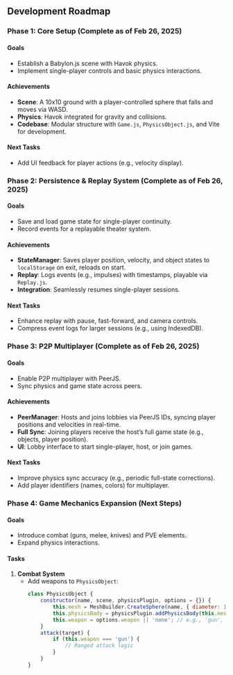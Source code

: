 
## Development Roadmap

### Phase 1: Core Setup (Complete as of Feb 26, 2025)
#### Goals
- Establish a Babylon.js scene with Havok physics.
- Implement single-player controls and basic physics interactions.

#### Achievements
- **Scene**: A 10x10 ground with a player-controlled sphere that falls and moves via WASD.
- **Physics**: Havok integrated for gravity and collisions.
- **Codebase**: Modular structure with `Game.js`, `PhysicsObject.js`, and Vite for development.

#### Next Tasks
- Add UI feedback for player actions (e.g., velocity display).

### Phase 2: Persistence & Replay System (Complete as of Feb 26, 2025)
#### Goals
- Save and load game state for single-player continuity.
- Record events for a replayable theater system.

#### Achievements
- **StateManager**: Saves player position, velocity, and object states to `localStorage` on exit, reloads on start.
- **Replay**: Logs events (e.g., impulses) with timestamps, playable via `Replay.js`.
- **Integration**: Seamlessly resumes single-player sessions.

#### Next Tasks
- Enhance replay with pause, fast-forward, and camera controls.
- Compress event logs for larger sessions (e.g., using IndexedDB).

### Phase 3: P2P Multiplayer (Complete as of Feb 26, 2025)
#### Goals
- Enable P2P multiplayer with PeerJS.
- Sync physics and game state across peers.

#### Achievements
- **PeerManager**: Hosts and joins lobbies via PeerJS IDs, syncing player positions and velocities in real-time.
- **Full Sync**: Joining players receive the host’s full game state (e.g., objects, player position).
- **UI**: Lobby interface to start single-player, host, or join games.

#### Next Tasks
- Improve physics sync accuracy (e.g., periodic full-state corrections).
- Add player identifiers (names, colors) for multiplayer.

### Phase 4: Game Mechanics Expansion (Next Steps)
#### Goals
- Introduce combat (guns, melee, knives) and PVE elements.
- Expand physics interactions.

#### Tasks
1. **Combat System**
   - Add weapons to `PhysicsObject`:
     ```javascript
     class PhysicsObject {
         constructor(name, scene, physicsPlugin, options = {}) {
             this.mesh = MeshBuilder.CreateSphere(name, { diameter: 1 }, scene);
             this.physicsBody = physicsPlugin.addPhysicsBody(this.mesh, { mass: options.mass || 1 });
             this.weapon = options.weapon || 'none'; // e.g., 'gun', 'melee', 'knife'
         }
         attack(target) {
             if (this.weapon === 'gun') {
                 // Ranged attack logic
             }
         }
     }
